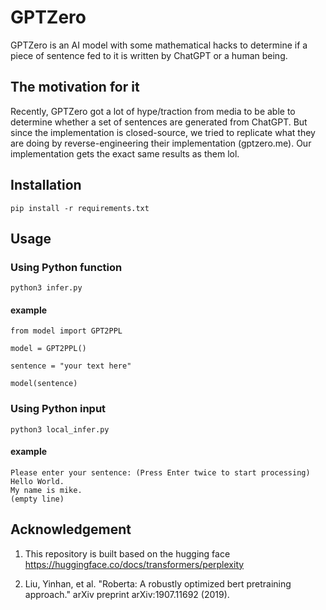 # GPTZero

GPTZero is an AI model with some mathematical hacks to determine if a piece of sentence fed to it is written by ChatGPT or a human being.

## The motivation for it

Recently, GPTZero got a lot of hype/traction from media to be able to determine whether a set of sentences are generated from ChatGPT. But since the implementation is closed-source, we tried to replicate what they are doing by reverse-engineering their implementation (gptzero.me). Our implementation gets the exact same results as them lol. 

## Installation
```pip install -r requirements.txt```

## Usage
### Using Python function
```python3 infer.py```
#### example
```
from model import GPT2PPL

model = GPT2PPL()

sentence = "your text here"

model(sentence)
```  
### Using Python input
```python3 local_infer.py```
#### example
```
Please enter your sentence: (Press Enter twice to start processing)
Hello World.
My name is mike.
(empty line)
```

## Acknowledgement
1. This repository is built based on the hugging face
https://huggingface.co/docs/transformers/perplexity

2. Liu, Yinhan, et al. "Roberta: A robustly optimized bert pretraining approach." arXiv preprint arXiv:1907.11692 (2019).
